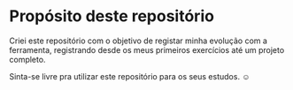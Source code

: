 # Propósito deste repositório
Criei este repositório com o objetivo de registar minha evolução com a ferramenta, registrando desde os meus primeiros exercícios até um projeto completo.<br>

Sinta-se livre pra utilizar este repositório para os seus estudos. ☺️